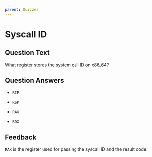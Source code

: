 ```yaml
---
parent: Quizzes
---
```


# Syscall ID

## Question Text

What register stores the system call ID on x86_64?

## Question Answers

- `RIP`

- `RSP`

+ `RAX`

- `RDX`

## Feedback

`RAX` is the register used for passing the syscall ID and the result code.

